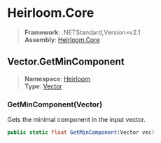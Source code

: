 # Heirloom.Core

> **Framework**: .NETStandard,Version=v2.1  
> **Assembly**: [Heirloom.Core][0]  

## Vector.GetMinComponent

> **Namespace**: [Heirloom][0]  
> **Type**: [Vector][1]  

### GetMinComponent(Vector)

Gets the minimal component in the input vector.

```cs
public static float GetMinComponent(Vector vec)
```

[0]: ../../../Heirloom.Core.md
[1]: ../Vector.md
